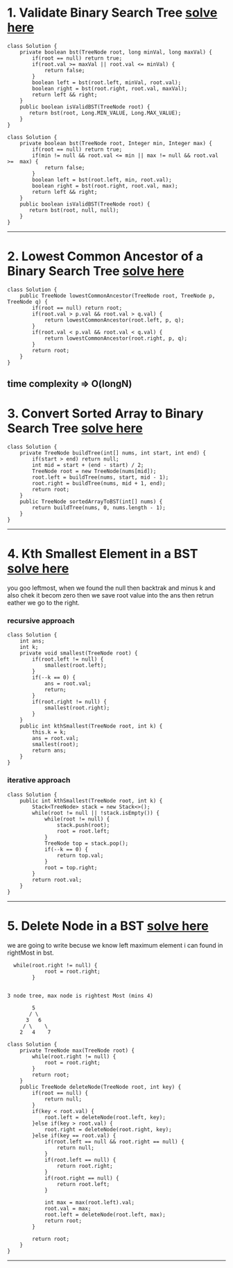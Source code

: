 # 1. Validate Binary Search Tree [solve here](https://leetcode.com/problems/validate-binary-search-tree/)

```
class Solution {
    private boolean bst(TreeNode root, long minVal, long maxVal) {
        if(root == null) return true;
        if(root.val >= maxVal || root.val <= minVal) {
            return false;
        }
        boolean left = bst(root.left, minVal, root.val);
        boolean right = bst(root.right, root.val, maxVal);
        return left && right;
    }
    public boolean isValidBST(TreeNode root) {
       return bst(root, Long.MIN_VALUE, Long.MAX_VALUE);
    }
}
```
```
class Solution {
    private boolean bst(TreeNode root, Integer min, Integer max) {
        if(root == null) return true;
        if(min != null && root.val <= min || max != null && root.val >=  max) {
            return false;
        }
        boolean left = bst(root.left, min, root.val);
        boolean right = bst(root.right, root.val, max);
        return left && right;
    }
    public boolean isValidBST(TreeNode root) {
       return bst(root, null, null);
    }
}
```
---
# 2. Lowest Common Ancestor of a Binary Search Tree [solve here](https://leetcode.com/problems/lowest-common-ancestor-of-a-binary-search-tree/)
```
class Solution {
    public TreeNode lowestCommonAncestor(TreeNode root, TreeNode p, TreeNode q) {
        if(root == null) return root;
        if(root.val > p.val && root.val > q.val) {
            return lowestCommonAncestor(root.left, p, q);
        }
        if(root.val < p.val && root.val < q.val) {
            return lowestCommonAncestor(root.right, p, q);
        }
        return root;
    }
}
```
time complexity => O(longN)
---
# 3. Convert Sorted Array to Binary Search Tree [solve here](https://leetcode.com/problems/convert-sorted-array-to-binary-search-tree/)
```
class Solution {
    private TreeNode buildTree(int[] nums, int start, int end) {
        if(start > end) return null;
        int mid = start + (end - start) / 2;
        TreeNode root = new TreeNode(nums[mid]);
        root.left = buildTree(nums, start, mid - 1);
        root.right = buildTree(nums, mid + 1, end);
        return root;
    }
    public TreeNode sortedArrayToBST(int[] nums) {
        return buildTree(nums, 0, nums.length - 1);
    }
}
```
---
# 4. Kth Smallest Element in a BST [solve here](https://leetcode.com/problems/kth-smallest-element-in-a-bst/)
you goo leftmost, when we found the null then backtrak and minus k and also chek it becom zero then we save root value into the ans then retrun eather we go to the right.
### recursive approach
```
class Solution {
    int ans;
    int k;
    private void smallest(TreeNode root) {
        if(root.left != null) {
            smallest(root.left);
        }
        if(--k == 0) {
            ans = root.val;
            return;
        }
        if(root.right != null) {
            smallest(root.right);
        }
    }
    public int kthSmallest(TreeNode root, int k) {
        this.k = k;
        ans = root.val;
        smallest(root);
        return ans;
    }
}
```
### iterative approach
```
class Solution {
    public int kthSmallest(TreeNode root, int k) {
        Stack<TreeNode> stack = new Stack<>();
        while(root != null || !stack.isEmpty()) {
            while(root != null) {
                stack.push(root);
                root = root.left;
            }
            TreeNode top = stack.pop();
            if(--k == 0) {
                return top.val;
            }
            root = top.right;
        }
        return root.val;
    }
}
```
---
# 5. Delete Node in a BST [solve here](https://leetcode.com/problems/delete-node-in-a-bst/)
we are going to write becuse we know left maximum element i can found in rightMost in bst.
```
  while(root.right != null) {
            root = root.right;
        }


3 node tree, max node is rightest Most (mins 4)

        5
       / \
      3   6
     / \    \
    2   4    7

```
```
class Solution {
    private TreeNode max(TreeNode root) {
        while(root.right != null) {
            root = root.right;
        }
        return root;
    }
    public TreeNode deleteNode(TreeNode root, int key) {
        if(root == null) {
            return null;
        }
        if(key < root.val) {
            root.left = deleteNode(root.left, key);
        }else if(key > root.val) {
            root.right = deleteNode(root.right, key);
        }else if(key == root.val) {
            if(root.left == null && root.right == null) {
                return null;
            }
            if(root.left == null) {
                return root.right;
            }
            if(root.right == null) {
                return root.left;
            }

            int max = max(root.left).val;
            root.val = max;
            root.left = deleteNode(root.left, max);
            return root;
        }

        return root;
    }
}
```
---
